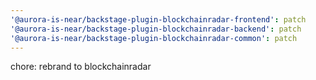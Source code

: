 ```yaml
---
'@aurora-is-near/backstage-plugin-blockchainradar-frontend': patch
'@aurora-is-near/backstage-plugin-blockchainradar-backend': patch
'@aurora-is-near/backstage-plugin-blockchainradar-common': patch
---
```


chore: rebrand to blockchainradar
